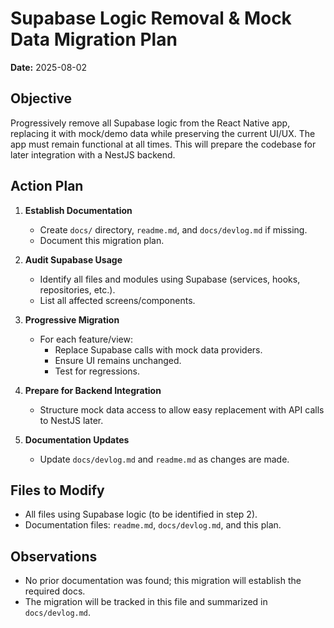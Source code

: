 # Supabase Logic Removal & Mock Data Migration Plan

**Date:** 2025-08-02

## Objective

Progressively remove all Supabase logic from the React Native app, replacing it with mock/demo data while preserving the current UI/UX. The app must remain functional at all times. This will prepare the codebase for later integration with a NestJS backend.

## Action Plan

1. **Establish Documentation**
   - Create `docs/` directory, `readme.md`, and `docs/devlog.md` if missing.
   - Document this migration plan.

2. **Audit Supabase Usage**
   - Identify all files and modules using Supabase (services, hooks, repositories, etc.).
   - List all affected screens/components.

3. **Progressive Migration**
   - For each feature/view:
     - Replace Supabase calls with mock data providers.
     - Ensure UI remains unchanged.
     - Test for regressions.

4. **Prepare for Backend Integration**
   - Structure mock data access to allow easy replacement with API calls to NestJS later.

5. **Documentation Updates**
   - Update `docs/devlog.md` and `readme.md` as changes are made.

## Files to Modify

- All files using Supabase logic (to be identified in step 2).
- Documentation files: `readme.md`, `docs/devlog.md`, and this plan.

## Observations

- No prior documentation was found; this migration will establish the required docs.
- The migration will be tracked in this file and summarized in `docs/devlog.md`.
